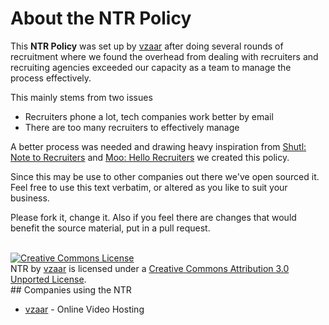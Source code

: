 # About the NTR Policy

This **NTR Policy** was set up by [vzaar](http://vzaar.com) after doing several rounds of recruitment where we found the overhead from dealing with recruiters and recruiting agencies exceeded our capacity as a team to manage the process effectively.

This mainly stems from two issues

* Recruiters phone a lot, tech companies work better by email
* There are too many recruiters to effectively manage
 
A better process was needed and drawing heavy inspiration from [Shutl: Note to Recruiters](http://shutl.com/note-to-recruiters) and [Moo: Hello Recruiters](http://uk.moo.com/about/recruiters.html) we created this policy.

Since this may be use to other companies out there we've open sourced it. Feel free to use this text verbatim, or altered as you like to suit your business.

Please fork it, change it. Also if you feel there are changes that would benefit the source material, put in a pull request.




<br>
<a rel="license" href="http://creativecommons.org/licenses/by/3.0/deed.en_US"><img alt="Creative Commons License" style="border-width:0" src="http://i.creativecommons.org/l/by/3.0/88x31.png" /></a><br /><span xmlns:dct="http://purl.org/dc/terms/" href="http://purl.org/dc/dcmitype/Text" property="dct:title" rel="dct:type">NTR</span> by <a xmlns:cc="http://creativecommons.org/ns#" href="vzaar.com" property="cc:attributionName" rel="cc:attributionURL">vzaar</a> is licensed under a <a rel="license" href="http://creativecommons.org/licenses/by/3.0/deed.en_US">Creative Commons Attribution 3.0 Unported License</a>.

<br>
## Companies using the NTR

* [vzaar](http://vzaar.com) - Online Video Hosting